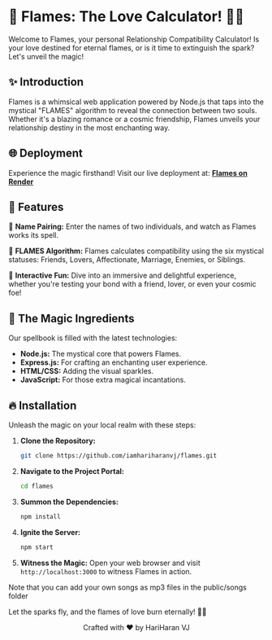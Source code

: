 
# 🌟 Flames: The Love Calculator! 💖🔥

Welcome to Flames, your personal Relationship Compatibility Calculator! Is your love destined for eternal flames, or is it time to extinguish the spark? Let's unveil the magic!

## ✨ Introduction

Flames is a whimsical web application powered by Node.js that taps into the mystical "FLAMES" algorithm to reveal the connection between two souls. Whether it's a blazing romance or a cosmic friendship, Flames unveils your relationship destiny in the most enchanting way.

## 🌐 Deployment

Experience the magic firsthand! Visit our live deployment at:
[**Flames on Render**](https://flames-ijyf.onrender.com/)

## 🌈 Features

📜 **Name Pairing:** Enter the names of two individuals, and watch as Flames works its spell.

🔮 **FLAMES Algorithm:** Flames calculates compatibility using the six mystical statuses: Friends, Lovers, Affectionate, Marriage, Enemies, or Siblings.

🎉 **Interactive Fun:** Dive into an immersive and delightful experience, whether you're testing your bond with a friend, lover, or even your cosmic foe!

## 🚀 The Magic Ingredients

Our spellbook is filled with the latest technologies:

- **Node.js:** The mystical core that powers Flames.
- **Express.js:** For crafting an enchanting user experience.
- **HTML/CSS:** Adding the visual sparkles.
- **JavaScript:** For those extra magical incantations.

## 🔥 Installation

Unleash the magic on your local realm with these steps:

1. **Clone the Repository:**
   ```bash
   git clone https://github.com/iamhariharanvj/flames.git
   ```

2. **Navigate to the Project Portal:**
   ```bash
   cd flames
   ```

3. **Summon the Dependencies:**
   ```bash
   npm install
   ```

4. **Ignite the Server:**
   ```bash
   npm start
   ```

5. **Witness the Magic:**
   Open your web browser and visit `http://localhost:3000` to witness Flames in action.

Note that you can add your own songs as mp3 files in the public/songs folder

Let the sparks fly, and the flames of love burn eternally! 🌟🔥

<div align="center">
  Crafted with ❤️ by HariHaran VJ
</div>
